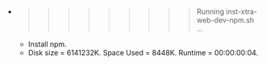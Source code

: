 * >>>>>>>>> Running inst-xtra-web-dev-npm.sh ...
  * Install npm.
  * Disk size = 6141232K. Space Used = 8448K. Runtime = 00:00:00:04.
